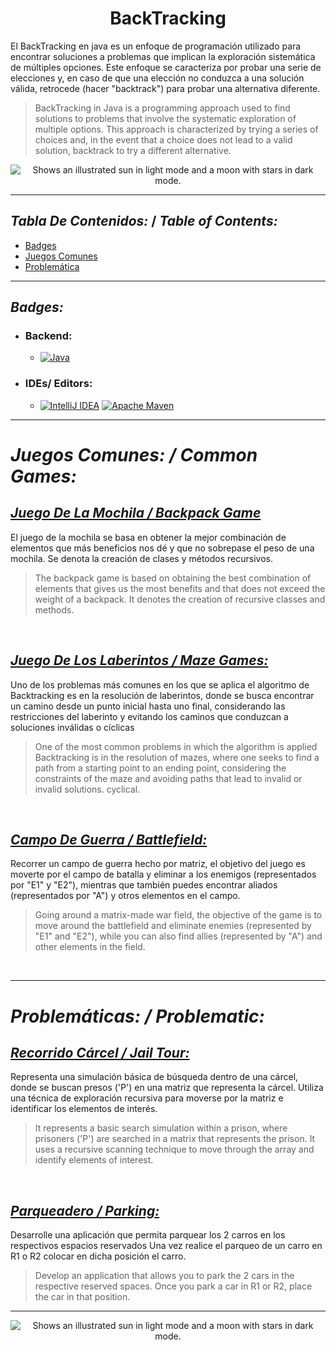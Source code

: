 <h1 align="center">     BackTracking  </h1>

El BackTracking en java es un enfoque de programación utilizado para encontrar soluciones a
problemas que implican la exploración sistemática de múltiples opciones. Este enfoque se
caracteriza por probar una serie de elecciones y, en caso de que una elección no conduzca a
una solución válida, retrocede (hacer "backtrack") para probar una alternativa diferente.
> BackTracking in Java is a programming approach used to find solutions to
problems that involve the systematic exploration of multiple options. This approach is
characterized by trying a series of choices and, in the event that a choice does not lead to
a valid solution, backtrack to try a different alternative.


<p align="center">
<picture>
  <source media="(prefers-color-scheme: dark)"  srcset="https://i.postimg.cc/ZKRYsKHH/286117764-5ecc1d8c-36ce-4e5c-8a29-62b5bb1d3b19.png">
  <source media="(prefers-color-scheme: light)" srcset="https://i.postimg.cc/ZnL987Tq/286118481-9311f983-480f-4684-90b9-0cf212f1eda3.png">
  <img alt="Shows an illustrated sun in light mode and a moon with stars in dark mode." src="https://i.postimg.cc/ZKRYsKHH/286117764-5ecc1d8c-36ce-4e5c-8a29-62b5bb1d3b19.png">
</picture>
</p>

___


## _Tabla De Contenidos:_ / _Table of Contents:_

 - [Badges](#badges)
 - [Juegos Comunes](#juegos-comunes)
 - [Problemática](#problematicas-backtracking)



___

## _Badges:_


- <H3> Backend:</H3>

    - [![Java](https://img.shields.io/badge/java-%23ED8B00.svg?style=for-the-badge&logo=openjdk&logoColor=white) ](https://www.oracle.com/co/java/technologies/downloads/#java21)


- <H3>  IDEs/ Editors: </H3>

  - [![IntelliJ IDEA](https://img.shields.io/badge/IntelliJIDEA-000000.svg?style=for-the-badge&logo=intellij-idea&logoColor=white)](https://www.jetbrains.com/es-es/idea/) [![Apache Maven](https://img.shields.io/badge/Apache%20Maven-C71A36?style=for-the-badge&logo=Apache%20Maven&logoColor=white)](https://maven.apache.org/)



___


# _Juegos Comunes: / Common Games:_ 


## [_Juego De La Mochila / Backpack Game_](./JuegoMochila)
El juego de la mochila se basa en obtener la mejor combinación de elementos que más beneficios nos dé y que no sobrepase el
peso de una mochila. Se denota la creación de clases y métodos recursivos.
>The backpack game is based on obtaining the best combination of elements that gives us the most benefits and that does not exceed the
weight of a backpack. It denotes the creation of recursive classes and methods.

<br>

## [_Juego De Los Laberintos / Maze Games:_](./Laberinto)
Uno de los problemas más comunes en los que se aplica el algoritmo de Backtracking es en la resolución de laberintos, donde se busca encontrar un camino desde un punto inicial hasta uno final, considerando las restricciones del laberinto y evitando los caminos que conduzcan a soluciones inválidas o cíclicas
>One of the most common problems in which the algorithm is applied Backtracking is in the resolution of mazes, where one seeks to find a path from a starting point to an ending point, considering the constraints of the maze and avoiding paths that lead to invalid or invalid solutions. cyclical.

<br>

## [_Campo De Guerra / Battlefield:_](./CampoDeGuerra)
Recorrer un campo de guerra hecho por matriz, el objetivo del juego es moverte por el campo de batalla y eliminar a los enemigos (representados por "E1" y "E2"), mientras que también puedes encontrar aliados (representados por "A") y otros elementos en el campo.
>Going around a matrix-made war field, the objective of the game is to move around the battlefield and eliminate enemies (represented by "E1" and "E2"), while you can also find allies (represented by "A") and other elements in the field.

<br>

---

# _Problemáticas: / Problematic:_

## [_Recorrido Cárcel / Jail Tour:_](./Carcel)
Representa una simulación básica de búsqueda dentro de una cárcel, donde se buscan presos ('P') en una matriz 
que representa la cárcel. Utiliza una técnica de exploración recursiva para moverse por la matriz e identificar
los elementos de interés.
> It represents a basic search simulation within a prison, where prisoners ('P') are searched in a matrix that 
represents the prison. It uses a recursive scanning technique to move through the array and identify elements 
of interest.

<br>

## [_Parqueadero / Parking:_](./Parqueadero)
Desarrolle una aplicación que permita parquear los 2 carros en los respectivos espacios reservados Una vez realice el parqueo de un carro en R1 o R2 colocar en dicha posición el carro.
 >Develop an application that allows you to park the 2 cars in the respective reserved spaces. Once you park a car in R1 or R2, place the car in that position.
 

---
<p align="center">
<picture>
  <source media="(prefers-color-scheme: dark)"  srcset="https://i.postimg.cc/Sx8T38Nb/286532033-407e9e72-be8d-438c-9429-c2e147eee0bd.png">
  <source media="(prefers-color-scheme: light)" srcset="https://i.postimg.cc/CL9rcJ04/286531772-5939be39-6c32-4142-af58-ea5083ac4d1b.png">
  <img alt="Shows an illustrated sun in light mode and a moon with stars in dark mode." src="https://i.postimg.cc/CL9rcJ04/286531772-5939be39-6c32-4142-af58-ea5083ac4d1b.png">
</picture>
</p>